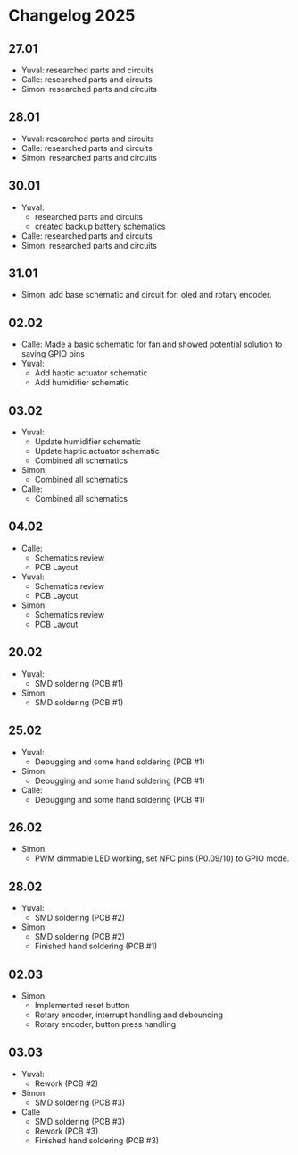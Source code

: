 # Changelog 2025
## 27.01
- Yuval: researched parts and circuits
- Calle: researched parts and circuits
- Simon: researched parts and circuits
## 28.01
- Yuval: researched parts and circuits
- Calle: researched parts and circuits
- Simon: researched parts and circuits
## 30.01
- Yuval: 
  - researched parts and circuits
  - created backup battery schematics
- Calle: researched parts and circuits
- Simon: researched parts and circuits
## 31.01
- Simon: add base schematic and circuit for: oled and rotary encoder.
## 02.02
- Calle: Made a basic schematic for fan and showed potential solution to saving GPIO pins
- Yuval:
  - Add haptic actuator schematic
  - Add humidifier schematic
## 03.02
- Yuval:
  - Update humidifier schematic
  - Update haptic actuator schematic
  - Combined all schematics
- Simon:
  - Combined all schematics
- Calle:
  - Combined all schematics
## 04.02
- Calle:
  - Schematics review
  - PCB Layout
- Yuval:
  - Schematics review
  - PCB Layout
- Simon:
  - Schematics review
  - PCB Layout
## 20.02
- Yuval:
  - SMD soldering (PCB #1)
- Simon:
  - SMD soldering (PCB #1)
## 25.02
- Yuval:
  - Debugging and some hand soldering (PCB #1)
- Simon:
  - Debugging and some hand soldering (PCB #1)
- Calle:
  - Debugging and some hand soldering (PCB #1)
## 26.02
- Simon:
  - PWM dimmable LED working, set NFC pins (P0.09/10) to GPIO mode.
## 28.02
- Yuval:
  - SMD soldering (PCB #2)
- Simon:
  - SMD soldering (PCB #2)
  - Finished hand soldering (PCB #1)
## 02.03
- Simon:
  - Implemented reset button
  - Rotary encoder, interrupt handling and debouncing
  - Rotary encoder, button press handling
## 03.03
- Yuval:
  - Rework (PCB #2)
- Simon
  - SMD soldering (PCB #3)
- Calle
  - SMD soldering (PCB #3)
  - Rework (PCB #3)
  - Finished hand soldering (PCB #3)
